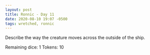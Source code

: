 ```yaml
---
layout: post
title: Ronnic - Day 11
date: 2020-08-10 19:07 -0500
tags: wretched, ronnic
---
```


Describe the way the creature moves across the outside of the ship.

Remaining dice: 1
Tokens: 10
